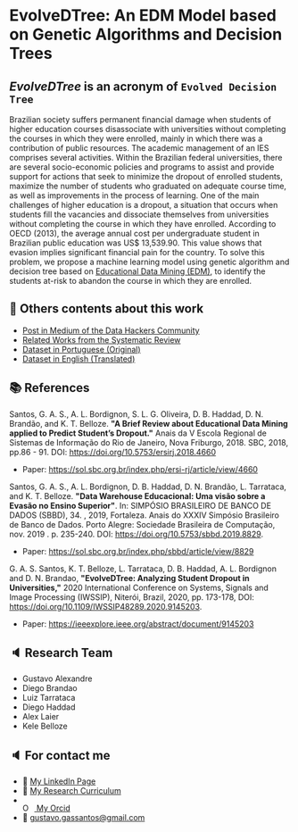 # EvolveDTree: An EDM Model based on Genetic Algorithms and Decision Trees

## _EvolveDTree_ is an acronym of `Evolved Decision Tree` #

Brazilian society suffers permanent financial damage when students of higher education courses disassociate with universities without completing the courses in which they were enrolled, mainly in which there was a contribution of public resources. The academic management of an IES comprises several activities. Within the Brazilian federal universities, there are several socio-economic policies and programs to assist and provide support for actions that seek to minimize the dropout of enrolled students, maximize the number of students who graduated on adequate course time, as well as improvements in the process of learning. One of the main challenges of higher education is a dropout, a situation that occurs when students fill the vacancies and dissociate themselves from universities without completing the course in which they have enrolled. According to OECD (2013), the average annual cost per undergraduate student in Brazilian public education was US$ 13,539.90. This value shows that evasion implies significant financial pain for the country. To solve this problem, we propose a machine learning model using genetic algorithm and decision tree based on [Educational Data Mining (EDM)](http://educationaldatamining.org), to identify the students at-risk to abandon the course in which they are enrolled.

## :bookmark_tabs: Others contents about this work

* [Post in Medium of the Data Hackers Community](https://medium.com/data-hackers/educational-data-mining-data-science-um-caminho-de-solu%C3%A7%C3%A3o-para-o-problema-da-evas%C3%A3o-aaf368527a1)
* [Related Works from the Systematic Review](https://drive.google.com/file/d/17KT_AB30COV3ndBrT4x9i0zRbhxdt9Ar)
* [Dataset in Portuguese (Original)](https://github.com/gassantos/evolvedtree/blob/master/dataset/data_uff_dropout_full.csv)
* [Dataset in English (Translated)](https://github.com/gassantos/evolvedtree/blob/master/dataset/data_uff_dropout_full_eng.csv)

## :books: References

Santos, G. A. S., A. L. Bordignon, S. L. G. Oliveira, D. B. Haddad, D. N. Brandão, and K. T. Belloze. **"A Brief Review about Educational Data Mining applied to Predict Student’s Dropout."** Anais da V Escola Regional de Sistemas de Informação do Rio de Janeiro, Nova Friburgo, 2018. SBC, 2018, pp.86 - 91. DOI: https://doi.org/10.5753/ersirj.2018.4660
* Paper: https://sol.sbc.org.br/index.php/ersi-rj/article/view/4660

Santos, G. A. S., A. L. Bordignon, D. B. Haddad, D. N. Brandão, L. Tarrataca, and K. T. Belloze. **"Data Warehouse Educacional: Uma visão sobre a Evasão no Ensino Superior"**. In: SIMPÓSIO BRASILEIRO DE BANCO DE DADOS (SBBD), 34. , 2019, Fortaleza. Anais do XXXIV Simpósio Brasileiro de Banco de Dados. Porto Alegre: Sociedade Brasileira de Computação, nov. 2019 . p. 235-240. DOI: https://doi.org/10.5753/sbbd.2019.8829.
* Paper: https://sol.sbc.org.br/index.php/sbbd/article/view/8829

G. A. S. Santos, K. T. Belloze, L. Tarrataca, D. B. Haddad, A. L. Bordignon and D. N. Brandao, **"EvolveDTree: Analyzing Student Dropout in Universities,"** 2020 International Conference on Systems, Signals and Image Processing (IWSSIP), Niterói, Brazil, 2020, pp. 173-178, DOI: https://doi.org/10.1109/IWSSIP48289.2020.9145203. 
* Paper: https://ieeexplore.ieee.org/abstract/document/9145203

## :speaker: Research Team

* Gustavo Alexandre
* Diego Brandao
* Luiz Tarrataca
* Diego Haddad
* Alex Laier
* Kele Belloze

## :speaker: For contact me

* :necktie: [My LinkedIn Page](http://www.linkedin.com/in/gassantos)
* :bookmark_tabs: [My Research Curriculum](http://lattes.cnpq.br/6269223842813109)
* <div itemscope itemtype="https://schema.org/Person"><a itemprop="sameAs" content="https://orcid.org/0000-0002-3604-9194" href="https://orcid.org/0000-0002-3604-9194" target="orcid.widget" rel="noopener noreferrer" style="vertical-align:top;"><img src="https://orcid.org/sites/default/files/images/orcid_16x16.png" style="width:1em;margin-right:.5em;" alt="ORCID iD icon"> My Orcid</a></div>
* :e-mail: gustavo.gassantos@gmail.com

